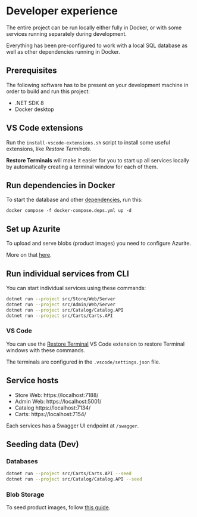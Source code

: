 # Developer experience

The entire project can be run locally either fully in Docker, or with some services running separately during development.

Everything has been pre-configured to work with a local SQL database as well as other dependencies running in Docker.

## Prerequisites

The following software has to be present on your development machine in order to build and run this project:

* .NET SDK 8
* Docker desktop

## VS Code extensions

Run the ``install-vscode-extensions.sh`` script to install some useful extensions, like _Restore Terminals_.

**Restore Terminals** will make it easier for you to start up all services locally by automatically creating a terminal window for each of them.

## Run dependencies in Docker

To start the database and other [dependencies](services.md), run this:

```
docker compose -f docker-compose.deps.yml up -d
```

## Set up Azurite

To upload and serve blobs (product images) you need to configure Azurite.

More on that [here](set-up-azurite.md).

## Run individual services from CLI

You can start individual services using these commands:

```sh
dotnet run --project src/Store/Web/Server
dotnet run --project src/Admin/Web/Server
dotnet run --project src/Catalog/Catalog.API
dotnet run --project src/Carts/Carts.API
```

### VS Code

You can use the [Restore Terminal](https://marketplace.visualstudio.com/items?itemName=EthanSK.restore-terminals) VS Code extension to restore Terminal windows with these commands.

The terminals are configured in the ``.vscode/settings.json`` file.

## Service hosts

* Store Web: https://localhost:7188/
* Admin Web: https://localhost:5001/
* Catalog https://localhost:7134/
* Carts: https://localhost:7154/

Each services has a Swagger UI endpoint at ``/swagger``.

## Seeding data (Dev)

### Databases

```sh
dotnet run --project src/Carts/Carts.API --seed
dotnet run --project src/Catalog/Catalog.API --seed
```

### Blob Storage

To seed product images, follow [this guide](/docs/seed/blobs/README.md).